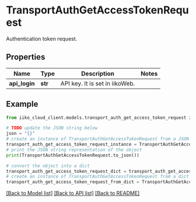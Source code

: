 # TransportAuthGetAccessTokenRequest

Authentication token request.

## Properties

Name | Type | Description | Notes
------------ | ------------- | ------------- | -------------
**api_login** | **str** | API key. It is set in iikoWeb. | 

## Example

```python
from iiko_cloud_client.models.transport_auth_get_access_token_request import TransportAuthGetAccessTokenRequest

# TODO update the JSON string below
json = "{}"
# create an instance of TransportAuthGetAccessTokenRequest from a JSON string
transport_auth_get_access_token_request_instance = TransportAuthGetAccessTokenRequest.from_json(json)
# print the JSON string representation of the object
print(TransportAuthGetAccessTokenRequest.to_json())

# convert the object into a dict
transport_auth_get_access_token_request_dict = transport_auth_get_access_token_request_instance.to_dict()
# create an instance of TransportAuthGetAccessTokenRequest from a dict
transport_auth_get_access_token_request_from_dict = TransportAuthGetAccessTokenRequest.from_dict(transport_auth_get_access_token_request_dict)
```
[[Back to Model list]](../README.md#documentation-for-models) [[Back to API list]](../README.md#documentation-for-api-endpoints) [[Back to README]](../README.md)


